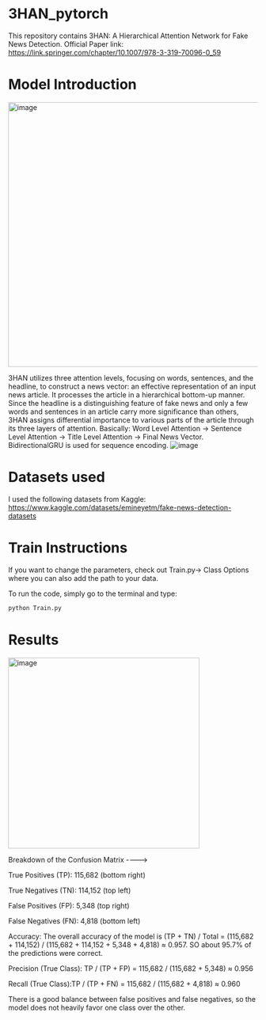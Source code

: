 # 3HAN_pytorch

This repository contains 3HAN: A Hierarchical Attention Network for Fake News Detection. Official Paper link: https://link.springer.com/chapter/10.1007/978-3-319-70096-0_59

# Model Introduction
<img width="535" alt="image" src="https://github.com/user-attachments/assets/3a2a6e62-dbde-4b7d-a110-5c1af3ca1a8c">

3HAN utilizes three attention levels, focusing on words, sentences, and the headline, to construct a news vector: an effective representation of an input news article. It processes the article in a hierarchical bottom-up manner. Since the headline is a distinguishing feature of fake news and only a few words and sentences in an article carry more significance than others, 3HAN assigns differential importance to various parts of the article through its three layers of attention. Basically: Word Level Attention -> Sentence Level Attention -> Title Level Attention -> Final News Vector. BidirectionalGRU is used for sequence encoding.
![image](https://github.com/user-attachments/assets/291a03a0-e136-4d91-9834-21377c30ef0a)

# Datasets used
I used the following datasets from Kaggle: https://www.kaggle.com/datasets/emineyetm/fake-news-detection-datasets

# Train Instructions

If you want to change the parameters, check out Train.py-> Class Options where you can also add the path to your data.

To run the code, simply go to the terminal and type:

```python
python Train.py
```
# Results
<img width="386" alt="image" src="https://github.com/user-attachments/assets/fdac8256-b8c9-4e33-8859-c6c02809503c">

Breakdown of the Confusion Matrix ---->

True Positives (TP): 115,682 (bottom right)

True Negatives (TN): 114,152 (top left)

False Positives (FP): 5,348 (top right)

False Negatives (FN): 4,818 (bottom left) 

Accuracy: The overall accuracy of the model is (TP + TN) / Total = (115,682 + 114,152) / (115,682 + 114,152 + 5,348 + 4,818) ≈ 0.957. SO about 95.7% of the predictions were correct.

Precision (True Class):  TP / (TP + FP) = 115,682 / (115,682 + 5,348) ≈ 0.956

Recall (True Class):TP / (TP + FN) = 115,682 / (115,682 + 4,818) ≈ 0.960

There is a good balance between false positives and false negatives, so the model does not heavily favor one class over the other.












